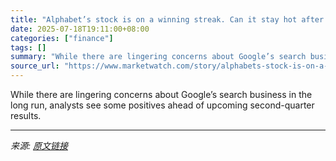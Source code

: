 ```yaml
---
title: "Alphabet’s stock is on a winning streak. Can it stay hot after next week’s earnings?"
date: 2025-07-18T19:11:00+08:00
categories: ["finance"]
tags: []
summary: "While there are lingering concerns about Google’s search business in the long run, analysts see some positives ahead of upcoming second-quarter results."
source_url: "https://www.marketwatch.com/story/alphabets-stock-is-on-a-winning-streak-can-it-stay-hot-after-next-weeks-earnings-950ad432?mod=mw_rss_topstories"
---
```


While there are lingering concerns about Google’s search business in the long run, analysts see some positives ahead of upcoming second-quarter results.

---

*来源: [原文链接](https://www.marketwatch.com/story/alphabets-stock-is-on-a-winning-streak-can-it-stay-hot-after-next-weeks-earnings-950ad432?mod=mw_rss_topstories)*
